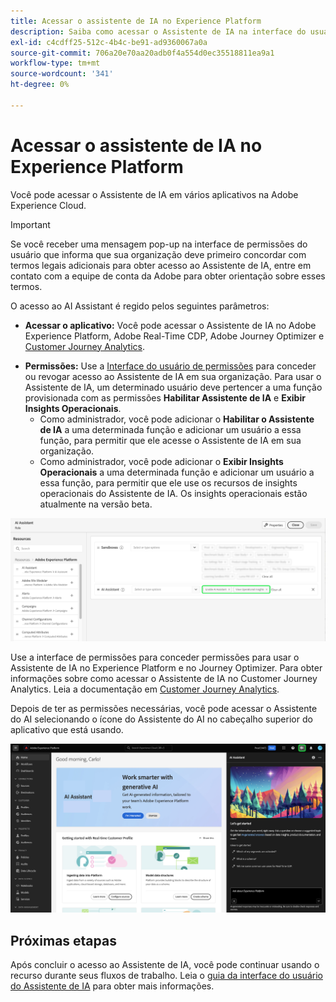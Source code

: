 ```yaml
---
title: Acessar o assistente de IA no Experience Platform
description: Saiba como acessar o Assistente de IA na interface do usuário do Experience Cloud.
exl-id: c4cdff25-512c-4b4c-be91-ad9360067a0a
source-git-commit: 706a20e70aa20adb0f4a554d0ec35518811ea9a1
workflow-type: tm+mt
source-wordcount: '341'
ht-degree: 0%

---
```


# Acessar o assistente de IA no Experience Platform

Você pode acessar o Assistente de IA em vários aplicativos na Adobe Experience Cloud.

>[!IMPORTANT]
>
>Se você receber uma mensagem pop-up na interface de permissões do usuário que informa que sua organização deve primeiro concordar com termos legais adicionais para obter acesso ao Assistente de IA, entre em contato com a equipe de conta da Adobe para obter orientação sobre esses termos.

O acesso ao AI Assistant é regido pelos seguintes parâmetros:

* **Acessar o aplicativo:** Você pode acessar o Assistente de IA no Adobe Experience Platform, Adobe Real-Time CDP, Adobe Journey Optimizer e [Customer Journey Analytics](https://experienceleague.adobe.com/en/docs/analytics-platform/using/ai-assistant).
<!-- * **Contractual access:** Your company must agree to certain [!DNL GenAI]-related legal terms before your organization can use AI Assistant. Contact your organization's administrator or your Adobe Account Team if you are not able to access AI Assistant.  -->
* **Permissões:** Use a [Interface do usuário de permissões](../access-control/abac/ui/permissions.md) para conceder ou revogar acesso ao Assistente de IA em sua organização. Para usar o Assistente de IA, um determinado usuário deve pertencer a uma função provisionada com as permissões **Habilitar Assistente de IA** e **Exibir Insights Operacionais**.
   * Como administrador, você pode adicionar o **Habilitar o Assistente de IA** a uma determinada função e adicionar um usuário a essa função, para permitir que ele acesse o Assistente de IA em sua organização.
   * Como administrador, você pode adicionar o **Exibir Insights Operacionais** a uma determinada função e adicionar um usuário a essa função, para permitir que ele use os recursos de insights operacionais do Assistente de IA. Os insights operacionais estão atualmente na versão beta.

![A página da interface do usuário de permissões com o Assistente de IA habilitado e as permissões de Insights Operacionais de Exibição incluídas em uma determinada função.](./images/permissions.png)

Use a interface de permissões para conceder permissões para usar o Assistente de IA no Experience Platform e no Journey Optimizer. Para obter informações sobre como acessar o Assistente de IA no Customer Journey Analytics. Leia a documentação em [Customer Journey Analytics](https://experienceleague.adobe.com/en/docs/analytics-platform/using/ai-assistant).

Depois de ter as permissões necessárias, você pode acessar o Assistente do AI selecionando o ícone do Assistente do AI no cabeçalho superior do aplicativo que está usando.

![Assistente de IA com experiência de usuário pela primeira vez.](./images/ai-assistant.png)

## Próximas etapas

Após concluir o acesso ao Assistente de IA, você pode continuar usando o recurso durante seus fluxos de trabalho. Leia o [guia da interface do usuário do Assistente de IA](./ui-guide.md) para obter mais informações.
